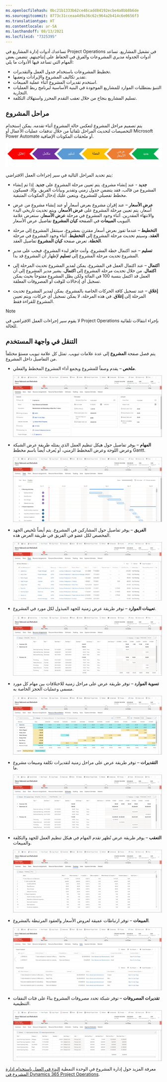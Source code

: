 ```yaml
---
ms.openlocfilehash: 0bc21b1333b62ce46cadd84192ecbe4a8bb8b6de
ms.sourcegitcommit: 8773c31cceaa4d9a36c62c964a2b414c6e0656f3
ms.translationtype: HT
ms.contentlocale: ar-SA
ms.lasthandoff: 08/13/2021
ms.locfileid: "7325395"
---
```

تساعدك أدوات إدارة المشاريع في Project Operations في تشغيل المشاريع. تساعد أدوات الجدولة مديري المشروعات والفرق في الحفاظ على إنتاجيتهم. تتضمن بعض المهام التي تساعد فيها الأدوات ما يلي:

- تخطيط المشروعات باستخدام جدول العمل والتقديرات.
- تقدير تكاليف المشروع والإيرادات وتعقبها.
- استخدم تقديرات المشروع أثناء عملية المبيعات.
- التنبؤ بمتطلبات الموارد للمشاريع الموجودة في البنية الأساسية لبرنامج ربط العمليات التجارية.
- تسليم المشاريع بنجاح من خلال تعقب التقدم المحرز واستهلاك التكلفة.

## <a name="project-stages"></a>مراحل المشروع

يتم تصميم مراحل المشروع لتعكس حالة المشروع أثناء تقدمه. يمكن استخدام التخصيصات لتحديث المراحل تلقائياً من خلال تدفقات عمليات الأعمال أو Microsoft Power Automate أو ملحقات المكونات الإضافية.

![رسم تخطيطي لسير إجراءات العمل الافتراضي.](../media/project-stages-c.png)

يتم تحديد المراحل التالية في سير إجراءات العمل الافتراضي:

- **جديد** - عند إنشاء مشروع، يتم تعيين مرحلة المشروع على **جديد**. إذا تم إنشاء المشروع من قالب، فقد يتضمن جدول زمني وتقدير وبيانات الفريق. وإلا، فسيكون مخطط تفصيلي للمشروع، ويتعين عليك إدخال المكونات المتبقية.

- **عرض الأسعار** – عند إقران مشروع بعرض أسعار أو عند إنشاء مشروع من عرض أسعار، يتم تعيين مرحلة المشروع على **عرض الأسعار**، ويتم تحديث تاريخي البدء والانتهاء المقدرين. أثناء وجود المشروع في مرحلة **عرض الأسعار**، ستعرض علامة التبويب **المبيعات** في الصفحة **كيان المشروع** تفاصيل عرض الأسعار.

- **التخطيط** – عندما تفوز بعرض أسعار مقترن بمشروع، سينتقل المشروع إلى مرحلة **العقد**، وسيتم تحديث مرحلة المشروع إلى **التخطيط**. أثناء وجود المشروع في مرحلة **الخطة**، تعرض صفحة **كيان المشروع** تفاصيل العقد.

- **تسليم** – عند اكتمال خطة المشروع، وأنت جاهز لبدء المشروع، فيجب على مدير المشروع تحديث مرحلة المشروع إلى **تسليم** لإظهار أن المشروع قد بدأ.

- **اكتمال** – عند اكتمال العمل في المشروع، يمكن لمدير المشروع تحديث المرحلة إلى **اكتمال**. من خلال تحديث مرحلة المشروع إلى **اكتمال**، يشير مدير المشروع إلى أن العمل قد اكتمل بنسبة 100 في المائة ولكن يظل المشروع مفتوحاً بحيث يمكن تسجيل أي إدخالات للوقت أو المصروفات المعلقة.

- **إغلاق** – عند تسجيل كافة الحركات الخاصة بالمشروع، يمكن لمدير المشروع تحديث المرحلة إلى **إغلاق**. في هذه المرحلة، لا يمكن تسجيل أي حركات، ويتم تعيين المشروع للقراءة فقط.

> [!NOTE]
> لا يقوم سير إجراءات العمل الافتراضي في Project Operations بإجراء انتقالات تلقائية للحالة.

## <a name="navigate-the-user-interface"></a>التنقل في واجهة المستخدم

يتم فصل صفحة **المشروع** إلى عدة علامات تبويب. تمثل كل علامة تبويب مستوً مختلفاً من التفاصيل داخل المشروع.

- **ملخص** – يقدم وصفاً للمشروع ويجمع أداء المشروع المخطط والفعلي.

    [![لقطة شاشة لعلامة تبويب مخلص مشروع "تجديد المتجر وتغيير صورته".](../media/summary-ss.png)](../media/summary-ss.png#lightbox)

- **المهام** – يوفر تفاصيل حول هيكل تنظيم العمل الذي يمثله طريقة عرض الشبكة وعرض اللوحة وعرض المخطط الزمني، أو يُعرف أيضاً باسم مخطط Gantt.

    [![لقطة شاشة لعلامة تبويب مهام مشروع "تجديد المتجر وتغيير صورته".](../media/tasks-ss.png)](../media/tasks-ss.png#lightbox)

- **الفريق** – يوفر تفاصيل حول المشاركين في المشروع. يتم أيضاً تلخيص الجهد المخصص لكل عضو في الفريق في طريقة العرض هذه.

    [![لقطة شاشة لعلامة تبويب فريق مشروع "تجديد المتجر وتغيير صورته".](../media/team-ss.png)](../media/team-ss.png#lightbox)

- **تعيينات الموارد** – توفر طريقة عرض زمنية للجهد المبذول لكل مورد في المشروع.

    [![لقطة شاشة لعلامة تبويب مهام الموارد.](../media/resource-assignments-ss.png)](../media/resource-assignments-ss.png#lightbox)

- **تسوية الموارد** – توفر طريقة عرض على مراحل زمنية للاختلافات بين مهام كل مورد مسمى وعمليات الحجز الخاصة به.

    [![لقطة شاشة لعلامة تبويب تسوية مورد مشروع "تجديد المتجر وتغيير صورته".](../media/resource-reconciliation-ss.png)](../media/resource-reconciliation-ss.png#lightbox)

- **التقديرات** – توفر طريقة عرض على مراحل زمنية لتقديرات تكلفة ومبيعات مشروع ما.

    [![لقطة شاشة لعلامة تبويب تقديرات مشروع "تجديد المتجر وتغيير صورته".](../media/estimates-ss.png)](../media/estimates-ss.png#lightbox)

- **التعقب** – يوفر طريقة عرض تُظهر تقدم المهام في هيكل تنظيم العمل للجهد والتكلفة والمبيعات.

    [![لقطة شاشة لعلامة تبويب تعقب مشروع "تجديد المتجر وتغيير صورته".](../media/tracking-ss.png)](../media/tracking-ss.png#lightbox)

- **المبيعات** – توفر ارتباطات عميقة لعروض الأسعار والعقود المرتبطة بالمشروع.

    [![لقطة شاشة لعلامة تبويب مبيعات مشروع "تجديد المتجر وتغيير صورته".](../media/sales-ss.png)](../media/sales-ss.png#lightbox)

- **تقديرات المصروفات** – توفر شبكة تحدد مصروفات المشروع بناءً على فئات النفقات التنظيمية.

    [![لقطة شاشة لعلامة تبويب مصروفات مشروع "تجديد المتجر وتغيير صورته".](../media/expense-estimates-ss.png)](../media/expense-estimates-ss.png#lightbox)
    
 
معرفة المزيد حول إدارة المشروع في الوحدة النمطية [البدء في العمل باستخدام إدارة المشروع في Dynamics 365 Project Operations](/learn/modules/get-started-project-management/?azure-portal=true).

